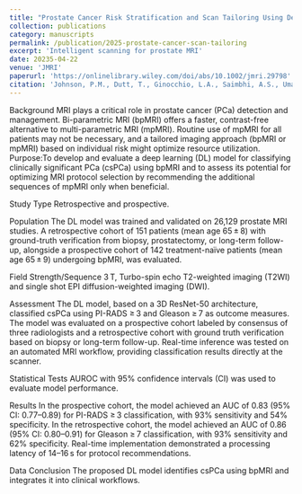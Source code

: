 ```yaml
---
title: "Prostate Cancer Risk Stratification and Scan Tailoring Using Deep Learning on Abbreviated Prostate MRI"
collection: publications
category: manuscripts
permalink: /publication/2025-prostate-cancer-scan-tailoring
excerpt: 'Intelligent scanning for prostate MRI'
date: 20235-04-22
venue: 'JMRI'
paperurl: 'https://onlinelibrary.wiley.com/doi/abs/10.1002/jmri.29798'
citation: 'Johnson, P.M., Dutt, T., Ginocchio, L.A., Saimbhi, A.S., Umapathy, L., Block, K.T., Sodickson, D.K., Chopra, S., Tong, A. and Chandarana, H. (2025), Prostate Cancer Risk Stratification and Scan Tailoring Using Deep Learning on Abbreviated Prostate MRI. J Magn Reson Imaging. https://doi.org/10.1002/jmri.29798'
---
```

Background
MRI plays a critical role in prostate cancer (PCa) detection and management. Bi-parametric MRI (bpMRI) offers a faster, contrast-free alternative to multi-parametric MRI (mpMRI). Routine use of mpMRI for all patients may not be necessary, and a tailored imaging approach (bpMRI or mpMRI) based on individual risk might optimize resource utilization. Purpose:To develop and evaluate a deep learning (DL) model for classifying clinically significant PCa (csPCa) using bpMRI and to assess its potential for optimizing MRI protocol selection by recommending the additional sequences of mpMRI only when beneficial.

Study Type
Retrospective and prospective.

Population
The DL model was trained and validated on 26,129 prostate MRI studies. A retrospective cohort of 151 patients (mean age 65 ± 8) with ground-truth verification from biopsy, prostatectomy, or long-term follow-up, alongside a prospective cohort of 142 treatment-naïve patients (mean age 65 ± 9) undergoing bpMRI, was evaluated.

Field Strength/Sequence
3 T, Turbo-spin echo T2-weighted imaging (T2WI) and single shot EPI diffusion-weighted imaging (DWI).

Assessment
The DL model, based on a 3D ResNet-50 architecture, classified csPCa using PI-RADS ≥ 3 and Gleason ≥ 7 as outcome measures. The model was evaluated on a prospective cohort labeled by consensus of three radiologists and a retrospective cohort with ground truth verification based on biopsy or long-term follow-up. Real-time inference was tested on an automated MRI workflow, providing classification results directly at the scanner.

Statistical Tests
AUROC with 95% confidence intervals (CI) was used to evaluate model performance.

Results
In the prospective cohort, the model achieved an AUC of 0.83 (95% CI: 0.77–0.89) for PI-RADS ≥ 3 classification, with 93% sensitivity and 54% specificity. In the retrospective cohort, the model achieved an AUC of 0.86 (95% CI: 0.80–0.91) for Gleason ≥ 7 classification, with 93% sensitivity and 62% specificity. Real-time implementation demonstrated a processing latency of 14–16 s for protocol recommendations.

Data Conclusion
The proposed DL model identifies csPCa using bpMRI and integrates it into clinical workflows.
